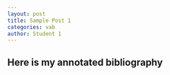 ```yaml
---
layout: post
title: Sample Post 1
categories: vab
author: Student 1
---
```



## Here is my annotated bibliography
